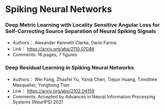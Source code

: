 # Spiking Neural Networks
### **Deep Metric Learning with Locality Sensitive Angular Loss for  Self-Correcting Source Separation of Neural Spiking Signals**
+ Authors： Alexander Kenneth Clarke, Dario Farina
+ Link： https://arxiv.org/abs/2110.07046
+ Comments: 16 pages, 7 figures

### **Deep Residual Learning in Spiking Neural Networks**
+ Authors： Wei Fang, Zhaofei Yu, Yanqi Chen, Tiejun Huang, Timothée Masquelier, Yonghong Tian
+ Link： https://arxiv.org/abs/2102.04159
+ Comments: Accepted by Advances in Neural Information Processing Systems (NeurIPS) 2021

